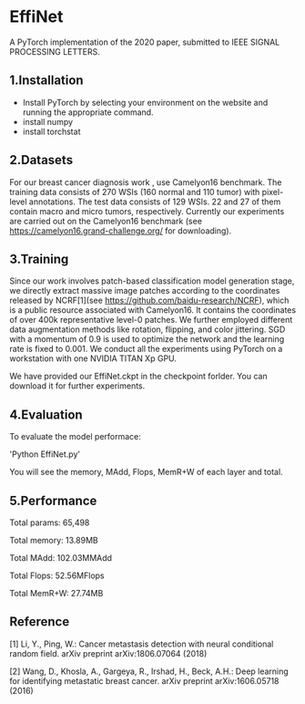 # EffiNet

A PyTorch implementation of the 2020 paper, submitted to IEEE SIGNAL PROCESSING LETTERS.

## 1.Installation
-	Install PyTorch by selecting your environment on the website and running the appropriate command.
-	install numpy 
-	install torchstat 

## 2.Datasets
For our breast cancer diagnosis work , use Camelyon16 benchmark. The training data consists of 270 WSIs (160 normal and 110 tumor) with pixel-level annotations. The test data consists of 129 WSIs. 22 and 27 of them contain macro and micro tumors, respectively. 
Currently our experiments are carried out on the Camelyon16 benchmark (see https://camelyon16.grand-challenge.org/ for downloading).

## 3.Training 
Since our work involves patch-based classification model generation stage, we directly extract massive image patches according to the coordinates released by NCRF[1](see https://github.com/baidu-research/NCRF), which is a public resource associated with Camelyon16. It contains the coordinates of over 400k representative level-0 patches. We further employed different data augmentation methods like rotation, flipping, and color jittering. SGD with a momentum of 0.9 is used to optimize the network and the learning rate is fixed to 0.001. We conduct all the experiments using PyTorch on a workstation with one NVIDIA TITAN Xp GPU.

We have provided our EffiNet.ckpt in the checkpoint forlder. 
You can download it for further experiments.

## 4.Evaluation
To evaluate the model performace:

'Python EffiNet.py'

You will see the memory, MAdd, Flops, MemR+W of each layer and total.

## 5.Performance
Total params: 65,498

Total memory: 13.89MB

Total MAdd: 102.03MMAdd

Total Flops: 52.56MFlops

Total MemR+W: 27.74MB

## Reference
[1] Li, Y., Ping, W.: Cancer metastasis detection with neural conditional random field.
arXiv preprint arXiv:1806.07064 (2018)

[2] Wang, D., Khosla, A., Gargeya, R., Irshad, H., Beck, A.H.: Deep learning for
identifying metastatic breast cancer. arXiv preprint arXiv:1606.05718 (2016)

